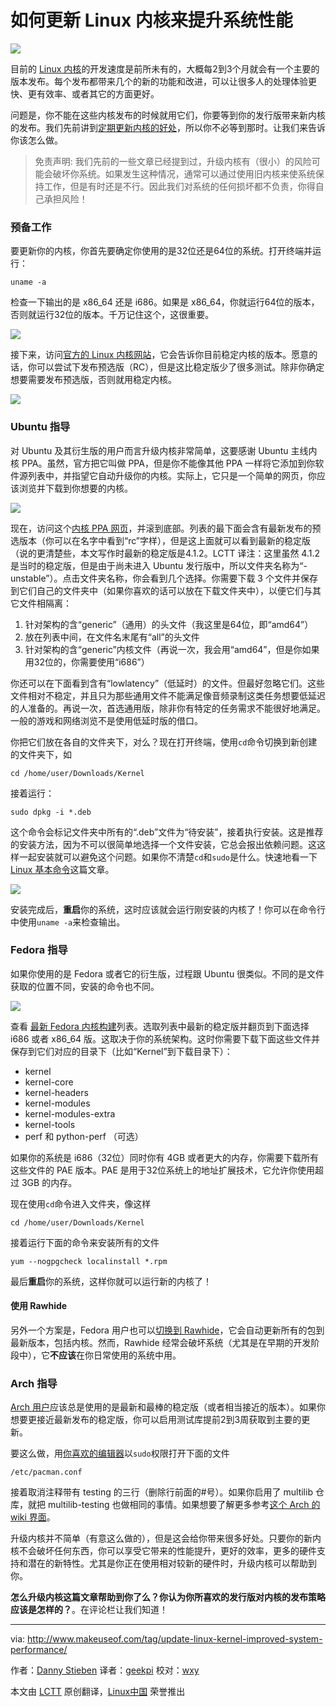 如何更新 Linux 内核来提升系统性能
================================================================================
![](http://cdn.makeuseof.com/wp-content/uploads/2015/07/update-linux-kernel-644x373.jpg?2c3c1f)

目前的 [Linux 内核][1]的开发速度是前所未有的，大概每2到3个月就会有一个主要的版本发布。每个发布都带来几个的新的功能和改进，可以让很多人的处理体验更快、更有效率、或者其它的方面更好。

问题是，你不能在这些内核发布的时候就用它们，你要等到你的发行版带来新内核的发布。我们先前讲到[定期更新内核的好处][2]，所以你不必等到那时。让我们来告诉你该怎么做。

> 免责声明: 我们先前的一些文章已经提到过，升级内核有（很小）的风险可能会破坏你系统。如果发生这种情况，通常可以通过使用旧内核来使系统保持工作，但是有时还是不行。因此我们对系统的任何损坏都不负责，你得自己承担风险！

### 预备工作 ###

要更新你的内核，你首先要确定你使用的是32位还是64位的系统。打开终端并运行：

    uname -a

检查一下输出的是 x86\_64 还是 i686。如果是 x86\_64，你就运行64位的版本，否则就运行32位的版本。千万记住这个，这很重要。

![](http://cdn.makeuseof.com/wp-content/uploads/2015/07/linux_kernel_arch.jpg?2c3c1f)

接下来，访问[官方的 Linux 内核网站][3]，它会告诉你目前稳定内核的版本。愿意的话，你可以尝试下发布预选版（RC），但是这比稳定版少了很多测试。除非你确定想要需要发布预选版，否则就用稳定内核。

![](http://cdn.makeuseof.com/wp-content/uploads/2015/07/kernel_latest_version.jpg?2c3c1f)

### Ubuntu 指导 ###

对 Ubuntu 及其衍生版的用户而言升级内核非常简单，这要感谢 Ubuntu 主线内核 PPA。虽然，官方把它叫做 PPA，但是你不能像其他 PPA 一样将它添加到你软件源列表中，并指望它自动升级你的内核。实际上，它只是一个简单的网页，你应该浏览并下载到你想要的内核。

![](http://cdn.makeuseof.com/wp-content/uploads/2015/07/ubuntu_new_kernels.jpg?2c3c1f)

现在，访问这个[内核 PPA 网页][4]，并滚到底部。列表的最下面会含有最新发布的预选版本（你可以在名字中看到“rc”字样），但是这上面就可以看到最新的稳定版（说的更清楚些，本文写作时最新的稳定版是4.1.2。LCTT 译注：这里虽然 4.1.2 是当时的稳定版，但是由于尚未进入 Ubuntu 发行版中，所以文件夹名称为“-unstable”）。点击文件夹名称，你会看到几个选择。你需要下载 3 个文件并保存到它们自己的文件夹中（如果你喜欢的话可以放在下载文件夹中），以便它们与其它文件相隔离： 

1. 针对架构的含“generic”（通用）的头文件（我这里是64位，即“amd64”）
2. 放在列表中间，在文件名末尾有“all”的头文件
3. 针对架构的含“generic”内核文件（再说一次，我会用“amd64”，但是你如果用32位的，你需要使用“i686”）

你还可以在下面看到含有“lowlatency”（低延时）的文件。但最好忽略它们。这些文件相对不稳定，并且只为那些通用文件不能满足像音频录制这类任务想要低延迟的人准备的。再说一次，首选通用版，除非你有特定的任务需求不能很好地满足。一般的游戏和网络浏览不是使用低延时版的借口。

你把它们放在各自的文件夹下，对么？现在打开终端，使用`cd`命令切换到新创建的文件夹下，如

    cd /home/user/Downloads/Kernel

接着运行：

    sudo dpkg -i *.deb

这个命令会标记文件夹中所有的“.deb”文件为“待安装”，接着执行安装。这是推荐的安装方法，因为不可以很简单地选择一个文件安装，它总会报出依赖问题。这这样一起安装就可以避免这个问题。如果你不清楚`cd`和`sudo`是什么。快速地看一下 [Linux 基本命令][5]这篇文章。

![](http://cdn.makeuseof.com/wp-content/uploads/2015/07/ubuntu_install_kernel.jpg?2c3c1f)

安装完成后，**重启**你的系统，这时应该就会运行刚安装的内核了！你可以在命令行中使用`uname -a`来检查输出。

### Fedora 指导 ###

如果你使用的是 Fedora 或者它的衍生版，过程跟 Ubuntu 很类似。不同的是文件获取的位置不同，安装的命令也不同。

![](http://cdn.makeuseof.com/wp-content/uploads/2015/07/fedora_new_kernels.jpg?2c3c1f)

查看 [最新 Fedora 内核构建][6]列表。选取列表中最新的稳定版并翻页到下面选择 i686 或者 x86_64 版。这取决于你的系统架构。这时你需要下载下面这些文件并保存到它们对应的目录下（比如“Kernel”到下载目录下）：

- kernel
- kernel-core
- kernel-headers
- kernel-modules
- kernel-modules-extra
- kernel-tools
- perf 和 python-perf （可选）

如果你的系统是 i686（32位）同时你有 4GB 或者更大的内存，你需要下载所有这些文件的 PAE 版本。PAE 是用于32位系统上的地址扩展技术，它允许你使用超过 3GB 的内存。

现在使用`cd`命令进入文件夹，像这样

    cd /home/user/Downloads/Kernel

接着运行下面的命令来安装所有的文件

    yum --nogpgcheck localinstall *.rpm

最后**重启**你的系统，这样你就可以运行新的内核了！

#### 使用 Rawhide ####

另外一个方案是，Fedora 用户也可以[切换到 Rawhide][7]，它会自动更新所有的包到最新版本，包括内核。然而，Rawhide 经常会破坏系统（尤其是在早期的开发阶段中），它**不应该**在你日常使用的系统中用。

### Arch 指导 ###

[Arch 用户][8]应该总是使用的是最新和最棒的稳定版（或者相当接近的版本）。如果你想要更接近最新发布的稳定版，你可以启用测试库提前2到3周获取到主要的更新。

要这么做，用[你喜欢的编辑器][9]以`sudo`权限打开下面的文件

    /etc/pacman.conf

接着取消注释带有 testing 的三行（删除行前面的#号）。如果你启用了 multilib 仓库，就把 multilib-testing 也做相同的事情。如果想要了解更多参考[这个 Arch 的 wiki 界面][10]。

升级内核并不简单（有意这么做的），但是这会给你带来很多好处。只要你的新内核不会破坏任何东西，你可以享受它带来的性能提升，更好的效率，更多的硬件支持和潜在的新特性。尤其是你正在使用相对较新的硬件时，升级内核可以帮助到你。


**怎么升级内核这篇文章帮助到你了么？你认为你所喜欢的发行版对内核的发布策略应该是怎样的？**。在评论栏让我们知道！

--------------------------------------------------------------------------------

via: http://www.makeuseof.com/tag/update-linux-kernel-improved-system-performance/

作者：[Danny Stieben][a]
译者：[geekpi](https://github.com/geekpi)
校对：[wxy](https://github.com/wxy)

本文由 [LCTT](https://github.com/LCTT/TranslateProject) 原创翻译，[Linux中国](https://linux.cn/) 荣誉推出

[a]:http://www.makeuseof.com/tag/author/danny/
[1]:http://www.makeuseof.com/tag/linux-kernel-explanation-laymans-terms/
[2]:http://www.makeuseof.com/tag/5-reasons-update-kernel-linux/
[3]:http://www.kernel.org/
[4]:http://kernel.ubuntu.com/~kernel-ppa/mainline/
[5]:http://www.makeuseof.com/tag/an-a-z-of-linux-40-essential-commands-you-should-know/
[6]:http://koji.fedoraproject.org/koji/packageinfo?packageID=8
[7]:http://www.makeuseof.com/tag/bleeding-edge-linux-fedora-rawhide/
[8]:http://www.makeuseof.com/tag/arch-linux-letting-you-build-your-linux-system-from-scratch/
[9]:http://www.makeuseof.com/tag/nano-vs-vim-terminal-text-editors-compared/
[10]:https://wiki.archlinux.org/index.php/Pacman#Repositories
